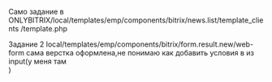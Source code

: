 Само задание в ONLYBITRIX/local/templates/emp/components/bitrix/news.list/template_clients
/template.php

Задание 2 local/templates/emp/components/bitrix/form.result.new/web-form сама верстка оформлена,не понимаю как добавить условия в из input(у меня там <?= $arResult["QUESTIONS"]['COMPANY']['HTML_CODE'] ?><br>)
